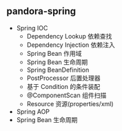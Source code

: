 ## pandora-spring
- Spring IOC
  - Dependency Lookup 依赖查找
  - Dependency Injection 依赖注入
  - Spring Bean 作用域
  - Spring Bean 生命周期
  - Spring BeanDefinition
  - PostProcessor 后置处理器
  - 基于 Condition 的条件装配
  - @ComponentScan 组件扫描
  - Resource 资源(properties/xml)
- Spring AOP
- Spring Bean 生命周期